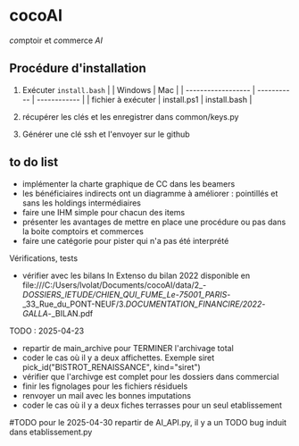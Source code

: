 # cocoAI

*co*mptoir et *co*mmerce *AI*

## Procédure d'installation

1. Exécuter ```install.bash```
 |                    | Windows     | Mac          |
 | ------------------ | ----------- | ------------ |
 | fichier à exécuter | install.ps1 | install.bash |

2. récupérer les clés et les enregistrer dans common/keys.py
3. Générer une clé ssh et l'envoyer sur le github  

## to do list

- implémenter la charte graphique de CC dans les beamers
- les bénéficiaires indirects ont un diagramme à améliorer : pointillés et sans les holdings intermédiaires
- faire une IHM simple pour chacun des items
- présenter les avantages de mettre en place une procédure ou pas dans la boite comptoirs et commerces
- faire une catégorie pour pister qui n'a pas été interprété

Vérifications, tests

- vérifier avec les bilans In Extenso du bilan 2022 disponible en
file:///C:/Users/lvolat/Documents/cocoAI/data/2_-*DOSSIERS_lETUDE/CHIEN_QUI_FUME_Le*-*75001_PARIS*-_33_Rue_du_PONT-NEUF/3.*DOCUMENTATION_FINANCIRE/2022*-*GALLA*-_BILAN.pdf

TODO : 2025-04-23

- repartir de main_archive pour TERMINER l'archivage total
- coder le cas où il y a deux affichettes. Exemple siret pick_id("BISTROT_RENAISSANCE", kind="siret")
- vérifier que l'archivge est complet pour les dossiers dans commercial
- finir les fignolages pour les fichiers résiduels
- renvoyer un mail avec les bonnes imputations
- coder le cas où il y a deux fiches terrasses pour un seul etablissement

 <!-- Todo pour le 2025-04-28
 repartir de
C:\Users\lvolat\Documents\cocoAI\work\masse_salariale\detect_salaire.py
il y a un pb sur plusieurs pages -->

 #TODO pour le 2025-04-30
repartir de AI_API.py, il y a un TODO
bug induit dans etablissement.py
